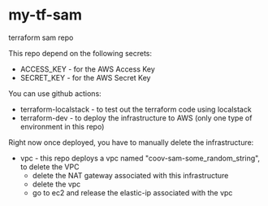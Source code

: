 # my-tf-sam
terraform sam repo

This repo depend on the following secrets:

* ACCESS_KEY - for the AWS Access Key
* SECRET_KEY - for the AWS Secret Key

You can use github actions:

* terraform-localstack - to test out the terraform code using localstack
* terraform-dev - to deploy the infrastructure to AWS (only one type of environment in this repo)

Right now once deployed, you have to manually delete the infrastructure:

* vpc - this repo deploys a vpc named "coov-sam-some_random_string", to delete the VPC
  - delete the NAT gateway associated with this infrastructure
  - delete the vpc
  - go to ec2 and release the elastic-ip associated with the vpc
